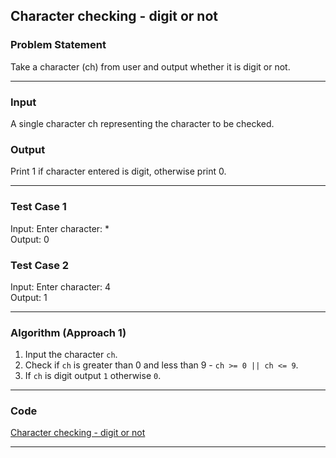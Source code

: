 ## Character checking - digit or not 

### Problem Statement
Take a character (ch) from user and output whether it is digit or not.

---

### Input
A single character ch representing the character to be checked.

### Output 
Print 1 if character entered is digit, otherwise print 0.

---

### Test Case 1
Input: Enter character: * <br>
Output: 0 <br>

### Test Case 2
Input: Enter character: 4 <br>
Output: 1 <br>

---

### Algorithm (Approach 1)
1. Input the character `ch`.
2. Check if `ch` is greater than 0 and less than 9 - `ch >= 0 || ch <= 9`.
3. If `ch` is digit output `1` otherwise `0`.

---

### Code

[Character checking - digit or not](digit_or_not.c)

---